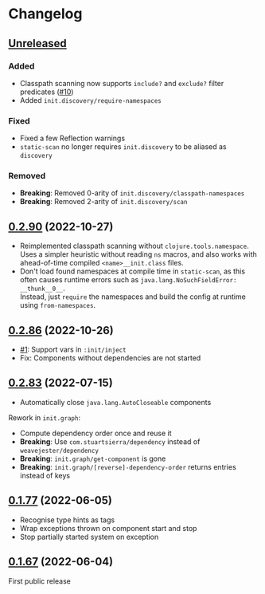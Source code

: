 # Changelog

## [Unreleased]

### Added

- Classpath scanning now supports `include?` and `exclude?` filter predicates
  ([#10](https://github.com/ferdinand-beyer/init/issues/10))
- Added `init.discovery/require-namespaces`

### Fixed

- Fixed a few Reflection warnings
- `static-scan` no longer requires `init.discovery` to be aliased as `discovery`

### Removed

- **Breaking**: Removed 0-arity of `init.discovery/classpath-namespaces`
- **Breaking**: Removed 2-arity of `init.discovery/scan`

## [0.2.90] (2022-10-27)

- Reimplemented classpath scanning without `clojure.tools.namespace`.  
  Uses a simpler heuristic without reading `ns` macros, and also works
  with ahead-of-time compiled `<name>__init.class` files.
- Don't load found namespaces at compile time in `static-scan`, as this often
  causes runtime errors such as `java.lang.NoSuchFieldError: __thunk__0__`.  
  Instead, just `require` the namespaces and build the config at runtime using
  `from-namespaces`.

## [0.2.86] (2022-10-26)

- [#1](https://github.com/ferdinand-beyer/init/issues/1):
  Support vars in `:init/inject`
- Fix: Components without dependencies are not started

## [0.2.83] (2022-07-15)

- Automatically close `java.lang.AutoCloseable` components

Rework in `init.graph`:

- Compute dependency order once and reuse it
- **Breaking**: Use `com.stuartsierra/dependency` instead of `weavejester/dependency`
- **Breaking**: `init.graph/get-component` is gone
- **Breaking**: `init.graph/[reverse]-dependency-order` returns entries instead of keys

## [0.1.77] (2022-06-05)

- Recognise type hints as tags
- Wrap exceptions thrown on component start and stop
- Stop partially started system on exception

## [0.1.67] (2022-06-04)

First public release

[Unreleased]: https://github.com/ferdinand-beyer/init/compare/v0.2.90...HEAD
[0.2.90]: https://github.com/ferdinand-beyer/init/compare/v0.2.86...v0.2.90
[0.2.86]: https://github.com/ferdinand-beyer/init/compare/v0.2.83...v0.2.86
[0.2.83]: https://github.com/ferdinand-beyer/init/compare/v0.1.77...v0.2.83
[0.1.77]: https://github.com/ferdinand-beyer/init/compare/v0.1.67...v0.1.77
[0.1.67]: https://github.com/ferdinand-beyer/init/releases/tag/v0.1.67
